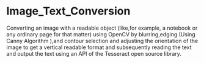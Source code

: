 # Image_Text_Conversion
Converting an image with a readable object (like,for example, a notebook or any ordinary page for that matter) using OpenCV by blurring,edging (Using Canny Algorithm ),and contour selection and adjusting the orientation of the image to get a vertical readable format and subsequently reading the text and output the text using an API of the Tesseract open source library.

